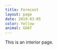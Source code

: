 ```yaml
---
title: Forecast
layout: page
date: 2019-03-05
color: Yellow
animal: GOAT
---
```


This is an interior page.
